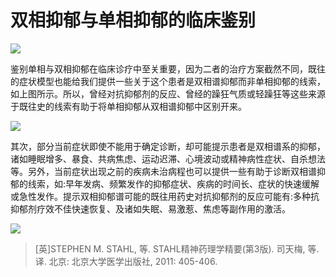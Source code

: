 # 双相抑郁与单相抑郁的临床鉴别  

![](https://www.shsmu.top/wp-content/uploads/2023/02/image-3.png)

鉴别单相与双相抑郁在临床诊疗中至关重要，因为二者的治疗方案截然不同，既往的症状模型也能给我们提供一些关于这个患者是双相谱抑郁而非单相抑郁的线索，如上图所示。所以，曾经对抗抑郁剂的反应、曾经的躁狂气质或轻躁狂等这些来源于既往史的线索有助于将单相抑郁从双相谱抑郁中区别开来。

![](https://www.shsmu.top/wp-content/uploads/2023/02/image-6.png)

其次，部分当前症状即使不能用于确定诊断，却可能提示患者是双相谱系的抑郁，诸如睡眠增多、暴食、共病焦虑、运动迟滞、心境波动或精神病性症状、自杀想法等。另外，当前症状出现之前的疾病未治病程也可以提供一些有助于诊断双相谱抑郁的线索，如:早年发病、频繁发作的抑郁症状、疾病的时间长、症状的快速缓解或急性发作。提示双相抑郁谱可能的既往用药史对抗抑郁剂的反应可能有:多种抗抑郁剂疗效不佳快速恢复、及诸如失眠、易激惹、焦虑等副作用的激活。

![](https://www.shsmu.top/wp-content/uploads/2023/02/image-5.png)  


> [英]STEPHEN M. STAHL, 等. STAHL精神药理学精要(第3版). 司天梅, 等. 译. 北京: 北京大学医学出版社, 2011: 405-406.
